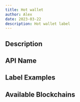 ```yaml
---
title: Hot wallet
author: Alex
date: 2023-03-22
description: Hot wallet label
---
```


## Description

## API Name

## Label Examples

## Available Blockchains
